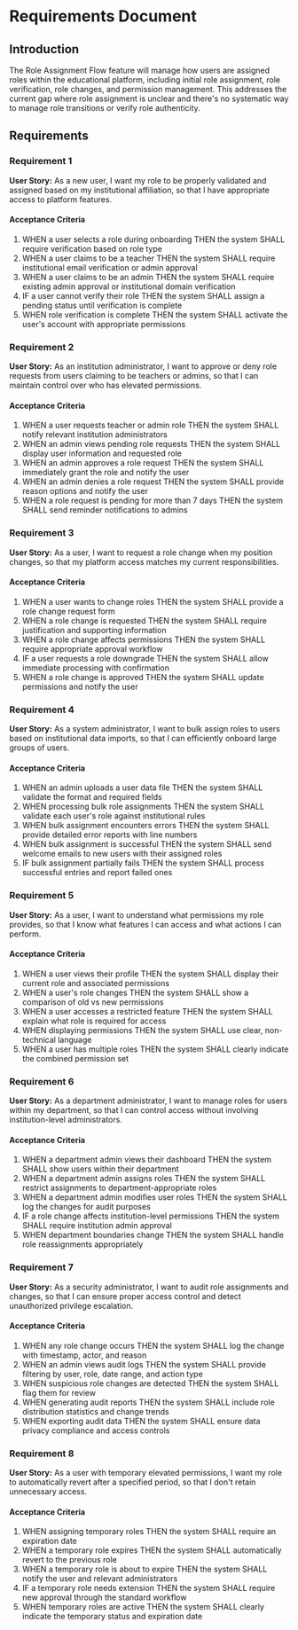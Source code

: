 # Requirements Document

## Introduction

The Role Assignment Flow feature will manage how users are assigned roles within the educational platform, including initial role assignment, role verification, role changes, and permission management. This addresses the current gap where role assignment is unclear and there's no systematic way to manage role transitions or verify role authenticity.

## Requirements

### Requirement 1

**User Story:** As a new user, I want my role to be properly validated and assigned based on my institutional affiliation, so that I have appropriate access to platform features.

#### Acceptance Criteria

1. WHEN a user selects a role during onboarding THEN the system SHALL require verification based on role type
2. WHEN a user claims to be a teacher THEN the system SHALL require institutional email verification or admin approval
3. WHEN a user claims to be an admin THEN the system SHALL require existing admin approval or institutional domain verification
4. IF a user cannot verify their role THEN the system SHALL assign a pending status until verification is complete
5. WHEN role verification is complete THEN the system SHALL activate the user's account with appropriate permissions

### Requirement 2

**User Story:** As an institution administrator, I want to approve or deny role requests from users claiming to be teachers or admins, so that I can maintain control over who has elevated permissions.

#### Acceptance Criteria

1. WHEN a user requests teacher or admin role THEN the system SHALL notify relevant institution administrators
2. WHEN an admin views pending role requests THEN the system SHALL display user information and requested role
3. WHEN an admin approves a role request THEN the system SHALL immediately grant the role and notify the user
4. WHEN an admin denies a role request THEN the system SHALL provide reason options and notify the user
5. WHEN a role request is pending for more than 7 days THEN the system SHALL send reminder notifications to admins

### Requirement 3

**User Story:** As a user, I want to request a role change when my position changes, so that my platform access matches my current responsibilities.

#### Acceptance Criteria

1. WHEN a user wants to change roles THEN the system SHALL provide a role change request form
2. WHEN a role change is requested THEN the system SHALL require justification and supporting information
3. WHEN a role change affects permissions THEN the system SHALL require appropriate approval workflow
4. IF a user requests a role downgrade THEN the system SHALL allow immediate processing with confirmation
5. WHEN a role change is approved THEN the system SHALL update permissions and notify the user

### Requirement 4

**User Story:** As a system administrator, I want to bulk assign roles to users based on institutional data imports, so that I can efficiently onboard large groups of users.

#### Acceptance Criteria

1. WHEN an admin uploads a user data file THEN the system SHALL validate the format and required fields
2. WHEN processing bulk role assignments THEN the system SHALL validate each user's role against institutional rules
3. WHEN bulk assignment encounters errors THEN the system SHALL provide detailed error reports with line numbers
4. WHEN bulk assignment is successful THEN the system SHALL send welcome emails to new users with their assigned roles
5. IF bulk assignment partially fails THEN the system SHALL process successful entries and report failed ones

### Requirement 5

**User Story:** As a user, I want to understand what permissions my role provides, so that I know what features I can access and what actions I can perform.

#### Acceptance Criteria

1. WHEN a user views their profile THEN the system SHALL display their current role and associated permissions
2. WHEN a user's role changes THEN the system SHALL show a comparison of old vs new permissions
3. WHEN a user accesses a restricted feature THEN the system SHALL explain what role is required for access
4. WHEN displaying permissions THEN the system SHALL use clear, non-technical language
5. WHEN a user has multiple roles THEN the system SHALL clearly indicate the combined permission set

### Requirement 6

**User Story:** As a department administrator, I want to manage roles for users within my department, so that I can control access without involving institution-level administrators.

#### Acceptance Criteria

1. WHEN a department admin views their dashboard THEN the system SHALL show users within their department
2. WHEN a department admin assigns roles THEN the system SHALL restrict assignments to department-appropriate roles
3. WHEN a department admin modifies user roles THEN the system SHALL log the changes for audit purposes
4. IF a role change affects institution-level permissions THEN the system SHALL require institution admin approval
5. WHEN department boundaries change THEN the system SHALL handle role reassignments appropriately

### Requirement 7

**User Story:** As a security administrator, I want to audit role assignments and changes, so that I can ensure proper access control and detect unauthorized privilege escalation.

#### Acceptance Criteria

1. WHEN any role change occurs THEN the system SHALL log the change with timestamp, actor, and reason
2. WHEN an admin views audit logs THEN the system SHALL provide filtering by user, role, date range, and action type
3. WHEN suspicious role changes are detected THEN the system SHALL flag them for review
4. WHEN generating audit reports THEN the system SHALL include role distribution statistics and change trends
5. WHEN exporting audit data THEN the system SHALL ensure data privacy compliance and access controls

### Requirement 8

**User Story:** As a user with temporary elevated permissions, I want my role to automatically revert after a specified period, so that I don't retain unnecessary access.

#### Acceptance Criteria

1. WHEN assigning temporary roles THEN the system SHALL require an expiration date
2. WHEN a temporary role expires THEN the system SHALL automatically revert to the previous role
3. WHEN a temporary role is about to expire THEN the system SHALL notify the user and relevant administrators
4. IF a temporary role needs extension THEN the system SHALL require new approval through the standard workflow
5. WHEN temporary roles are active THEN the system SHALL clearly indicate the temporary status and expiration date